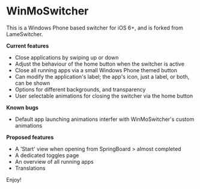 WinMoSwitcher
=============

This is a Windows Phone based switcher for iOS 6+, and is forked from LameSwitcher. 

<strong>Current features </strong>
- Close applications by swiping up or down
- Adjust the behaviour of the home button when the switcher is active
- Close all running apps via a small Windows Phone themed button
- Can modify the application's label; the app's icon, just a label, or both, can be shown
- Options for different backgrounds, and transparency
- User selectable animations for closing the switcher via the home button

<strong>Known bugs</strong>
- Default app launching animations interfer with WinMoSwitcher's custom animations

<strong>Proposed features</strong>
- A 'Start' view when opening from SpringBoard > almost completed
- A dedicated toggles page 
- An overview of all running apps
- Translations

Enjoy!